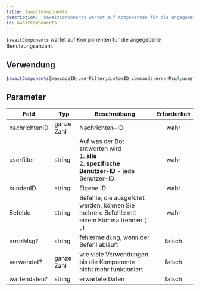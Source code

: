 ```yaml
---
title: $awaitComponents
description: '$awaitComponents wartet auf Komponenten für die angegebene Nutzung.'
id: awaitComponents
---
```


`$awaitComponents` wartet auf Komponenten für die angegebene Benutzungsanzahl.

## Verwendung

```php
$awaitComponents[messageID;userFilter;customID;commands;errorMsg?;uses?;awaitData?]
```

## Parameter

| Feld          | Typ        | Beschreibung                                                                                                | Erforderlich |
| ------------- | ---------- | ----------------------------------------------------------------------------------------------------------- | :----------: |
| nachrichtenID | ganze Zahl | Nachrichten-ID.                                                                                             |     wahr     |
| userfilter    | string     | Auf was der Bot antworten wird <br /> 1. **alle** <br /> 2. **spezifische Benutzer-ID** - jede Benutzer-ID. |     wahr     |
| kundenID      | string     | Eigene ID.                                                                                                  |     wahr     |
| Befehle       | string     | Befehle, die ausgeführt werden, können Sie mehrere Befehle mit einem Komma trennen ( `,`)                   |     wahr     |
| errorMsg?     | string     | fehlermeldung, wenn der Befehl abläuft                                                                      |    falsch    |
| verwendet?    | ganze Zahl | wie viele Verwendungen bis die Komponente nicht mehr funktioniert                                           |    falsch    |
| wartendaten?  | string     | erwartete Daten                                                                                             |    falsch    |